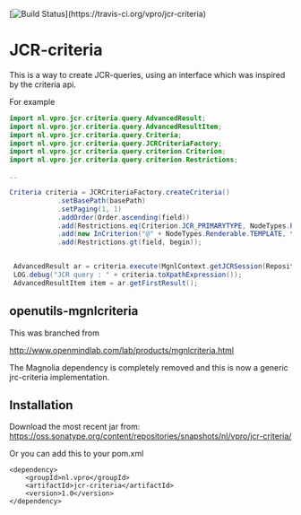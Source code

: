 [![Build Status](https://travis-ci.org/vpro/jcr-criteria.svg?)](https://travis-ci.org/vpro/jcr-criteria)

# JCR-criteria

This is a way to create JCR-queries, using an interface which was inspired by the criteria api.

For example
```java
import nl.vpro.jcr.criteria.query.AdvancedResult;
import nl.vpro.jcr.criteria.query.AdvancedResultItem;
import nl.vpro.jcr.criteria.query.Criteria;
import nl.vpro.jcr.criteria.query.JCRCriteriaFactory;
import nl.vpro.jcr.criteria.query.criterion.Criterion;
import nl.vpro.jcr.criteria.query.criterion.Restrictions;

..

Criteria criteria = JCRCriteriaFactory.createCriteria()
            .setBasePath(basePath)
            .setPaging(1, 1)
            .addOrder(Order.ascending(field))
            .add(Restrictions.eq(Criterion.JCR_PRIMARYTYPE, NodeTypes.Page.NAME))
            .add(new InCriterion("@" + NodeTypes.Renderable.TEMPLATE, templates))
            .add(Restrictions.gt(field, begin));


 AdvancedResult ar = criteria.execute(MgnlContext.getJCRSession(RepositoryConstants.WEBSITE));
 LOG.debug("JCR query : " + criteria.toXpathExpression());
 AdvancedResultItem item = ar.getFirstResult();
```



## openutils-mgnlcriteria


This was branched from  

http://www.openmindlab.com/lab/products/mgnlcriteria.html

The Magnolia dependency is completely removed and this is now a generic jrc-criteria implementation.


## Installation
Download  the most recent jar from: https://oss.sonatype.org/content/repositories/snapshots/nl/vpro/jcr-criteria/

Or you can add this to your pom.xml
```
<dependency>
    <groupId>nl.vpro</groupId>
    <artifactId>jcr-criteria</artifactId>
    <version>1.0</version>
</dependency>
```
